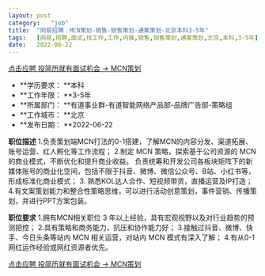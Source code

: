 ```yaml
---
layout:	post
category:	"job"
title:	"网易招聘：MCN策划-销售-销售策划-通案策划-北京本科3-5年"
tags:	[网易,招聘,面试,找工作,工作,内推,销售,销售策划,通案策划,北京,本科,3-5年]
date:	2022-06-22
---
```


[点击应聘 投简历就有面试机会 -> MCN策划](http://mobile.bole.netease.com/bole/boleDetail?id=37148&employeeId=346f03c3cda5f04c&key=all)



- **学历要求： **本科
- **工作年限： **3-5年
- **所属部门： **有道事业群-有道智能网络产品部-品牌广告部-策略组
- **工作城市： **北京
- **发布日期： **2022-06-22



**职位描述**
1.负责策划端MCN打法的0-1搭建，了解MCN的内容分发、渠道拓展、账号运营、红人孵化等工作流程；
2.制定 MCN 策略，探索基于公司资源的 MCN 的商业模式，不断优化和提升商业收益。 负责统筹和开发公司各板块矩阵下的新媒体账号的商业化空间，包括不限于抖音、微博、微信公众号、B站、小红书等，形成标准化商业模式；
3. 熟悉KOL达人合作、短视频带货，直播运营及IP打造；
4.有文案策划能力和整合性策略思维，可以进行活动创意策划，事件营销、传播策划，并进行PPT方案包装。



**职位要求**
1.拥有MCN相关职位 3 年以上经验，具有宏观视野以及对行业趋势的预测把控；
2.具有策略和商务能力，抗压和协作能力好；
3.接触过抖音、微博、快手、今日头条等站内 MCN 相关运营，对站内 MCN 模式有深入了解；
4.有从0-1网红运作经验或网红资源者优先。



[点击应聘 投简历就有面试机会 -> MCN策划](http://mobile.bole.netease.com/bole/boleDetail?id=37148&employeeId=346f03c3cda5f04c&key=all)